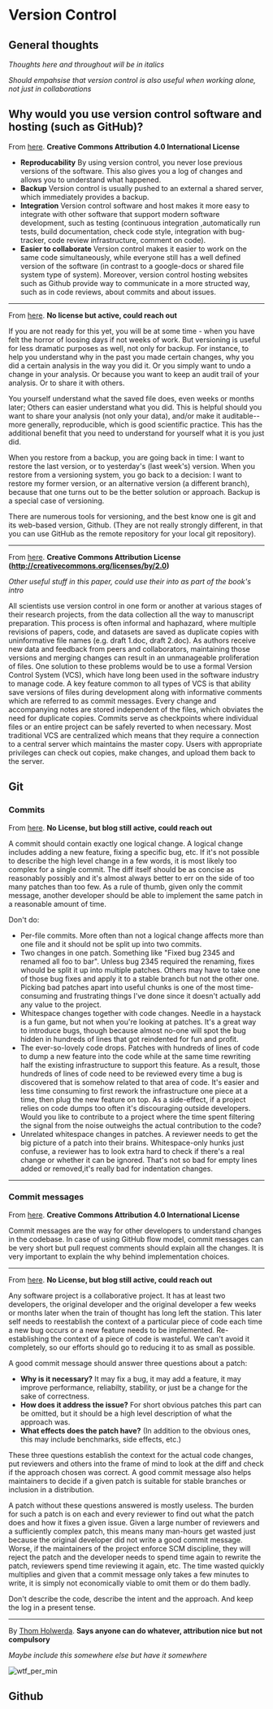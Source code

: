 # Version Control

## General thoughts

*Thoughts here and throughout will be in italics*

*Should empahsise that version control is also useful when working alone, not just in collaborations*

## Why would you use version control software and hosting (such as GitHub)?


From [here](https://guide.esciencecenter.nl/best_practices/version_control.html). **Creative Commons Attribution 4.0 International License**

- **Reproducability** By using version control, you never lose previous versions of the software. This also gives you a log of changes and allows you to understand what happened.
- **Backup** Version control is usually pushed to an external a shared server, which immediately provides a backup.
- **Integration** Version control software and host makes it more easy to integrate with other software that support modern software development, such as testing (continuous integration ,automatically run tests, build documentation, check code style, integration with bug-tracker, code review infrastructure, comment on code).
- **Easier to collaborate** Version control makes it easier to work on the same code simultaneously, while everyone still has a well defined version of the software (in contrast to a google-docs or shared file system type of system). Moreover, version control hosting websites such as Github provide way to communicate in a more structed way, such as in code reviews, about commits and about issues.

--------

From [here](http://crlionline.net/node/198). **No license but active, could reach out**

If you are not ready for this yet, you will be at some time - when you have felt the horror of loosing days if not weeks of work. But versioning is useful for less dramatic purposes as well, not only for backup. For instance, to help you understand why in the past you made certain changes, why you did a certain analysis in the way you did it. Or you simply want to undo a change in your analysis. Or because you want to keep an audit trail of your analysis. Or to share it with others. 

You yourself understand what the saved file does, even weeks or months later;
Others can easier understand what you did. This is helpful should you want to share your analysis (not only your data), and/or make it auditable--more generally, reproducible, which is good scientific practice. 
This has the additional benefit that you need to understand for yourself what it is you just did. 

When you restore from a backup, you are going back in time: I want to restore the last version, or to yesterday's (last week's) version. When you restore from a versioning system, you go back to a decision: I want to restore my former version, or an alternative version (a different branch),  because that one turns out to be the better solution or approach. Backup is a special case of versioning. 

There are numerous tools for versioning, and the best know one is git and its web-based version, Github. (They are not really strongly different, in that you can use GitHub as the remote repository for your local git repository). 

-----

From [here](http://who-t.blogspot.com/2009/12/on-commit-messages.html). **Creative Commons
Attribution License (http://creativecommons.org/licenses/by/2.0)**

*Other useful stuff in this paper, could use their into as part of the book's intro*

All scientists use version control in one form or another at various stages of their research projects, from the data collection all the way to manuscript preparation. This process is often informal and haphazard, where multiple revisions of papers, code, and datasets are saved as duplicate copies with uninformative file names (e.g. draft 1.doc, draft 2.doc). As authors receive new data and feedback from peers and collaborators, maintaining those versions and merging changes can result in an unmanageable proliferation of files. One solution to these problems would be to use a formal Version Control System (VCS), which have long been used in the software industry to manage code. A key feature common to all types of VCS is that ability save versions of files during development along with informative
comments which are referred to as commit messages. Every change and accompanying notes are stored independent of the files, which obviates the need for duplicate copies. Commits serve as checkpoints where individual files or an entire project can be safely reverted to when necessary. Most traditional VCS are centralized which means that they require a connection to a central server which maintains the master copy. Users with appropriate privileges can check out copies, make changes, and upload them back to the server.

## Git

### Commits

From [here](https://scfbm.biomedcentral.com/track/pdf/10.1186/1751-0473-8-7). **No License, but blog still active, could reach out**

A commit should contain exactly one logical change. A logical change includes adding a new feature, fixing a specific bug, etc. If it's not possible to describe the high level change in a few words, it is most likely too complex for a single commit. The diff itself should be as concise as reasonably possibly and it's almost always better to err on the side of too many patches than too few. As a rule of thumb, given only the commit message, another developer should be able to implement the same patch in a reasonable amount of time.

Don't do:

- Per-file commits. More often than not a logical change affects more than one file and it should not be split up into two commits.
- Two changes in one patch. Something like "Fixed bug 2345 and renamed all foo to bar". Unless bug 2345 required the renaming, fixes whould be split it up into multiple patches. Others may have to take one of those bug fixes and apply it to a stable branch but not the other one. Picking bad patches apart into useful chunks is one of the most time-consuming and frustrating things I've done since it doesn't actually add any value to the project.
- Whitespace changes together with code changes. Needle in a haystack is a fun game, but not when you're looking at patches. It's a great way to introduce bugs, though because almost no-one will spot the bug hidden in hundreds of lines that got reindented for fun and profit.
- The ever-so-lovely code drops. Patches with hundreds of lines of code to dump a new feature into the code while at the same time rewriting half the existing infrastructure to support this feature. As a result, those hundreds of lines of code need to be reviewed every time a bug is discovered that is somehow related to that area of code.
It's easier and less time consuming to first rework the infrastructure one piece at a time, then plug the new feature on top. As a side-effect, if a project relies on code dumps too often it's discouraging outside developers. Would you like to contribute to a project where the time spent filtering the signal from the noise outweighs the actual contribution to the code?
- Unrelated whitespace changes in patches. A reviewer needs to get the big picture of a patch into their brains. Whitespace-only hunks just confuse, a reviewer has to look extra hard to check if there's a real change or whether it can be ignored. That's not so bad for empty lines added or removed,it's really bad for indentation changes.

----

### Commit messages


From [here](https://guide.esciencecenter.nl/best_practices/version_control.html). **Creative Commons Attribution 4.0 International License**

Commit messages are the way for other developers to understand changes in the codebase. In case of using GitHub flow model, commit messages can be very short but pull request comments should explain all the changes. It is very important to explain the why behind implementation choices.

-----

From [here](http://who-t.blogspot.com/2009/12/on-commit-messages.html). **No License, but blog still active, could reach out**

Any software project is a collaborative project. It has at least two developers, the original developer and the original developer a few weeks or months later when the train of thought has long left the station. This later self needs to reestablish the context of a particular piece of code each time a new bug occurs or a new feature needs to be implemented. Re-establishing the context of a piece of code is wasteful. We can't avoid it completely, so our efforts should go to reducing it to as small as possible. 

A good commit message should answer three questions about a patch:

- **Why is it necessary?** It may fix a bug, it may add a feature, it may improve performance, reliabilty, stability, or just be a change for the sake of correctness.
- **How does it address the issue?** For short obvious patches this part can be omitted, but it should be a high level description of what the approach was.
- **What effects does the patch have?** (In addition to the obvious ones, this may include benchmarks, side effects, etc.)

These three questions establish the context for the actual code changes, put reviewers and others into the frame of mind to look at the diff and check if the approach chosen was correct. A good commit message also helps maintainers to decide if a given patch is suitable for stable branches or inclusion in a distribution.

A patch without these questions answered is mostly useless. The burden for such a patch is on each and every reviewer to find out what the patch does and how it fixes a given issue. Given a large number of reviewers and a sufficiently complex patch, this means many man-hours get wasted just because the original developer did not write a good commit message. Worse, if the maintainers of the project enforce SCM discipline, they will reject the patch and the developer needs to spend time again to rewrite the patch, reviewers spend time reviewing it again, etc. The time wasted quickly multiplies and given that a commit message only takes a few minutes to write, it is simply not economically viable to omit them or do them badly. 

Don't describe the code, describe the intent and the approach. And keep the log in a present tense.


-----
By [Thom Holwerda](http://www.osnews.com/story/19266/WTFs_m). **Says anyone can do whatever, attribution nice but not compulsory**

*Maybe include this somewhere else but have it somewhere*

![wtf_per_min](http://www.osnews.com/images/comics/wtfm.jpg)



## Github
